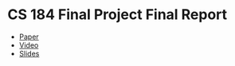 # CS 184 Final Project Final Report

- [Paper](paper/paper.pdf)
- [Video](https://youtu.be/7IoWMYdElOQ)
- [Slides](slides.pdf)
